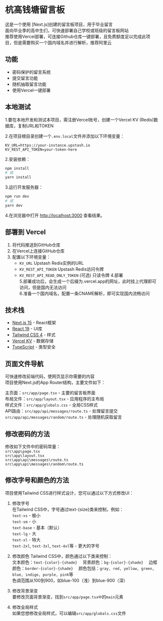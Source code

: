 # 杭高钱塘留言板

这是一个使用 [Next.js]创建的留言板项目，用于毕业留言  
面向毕业季的高中生们，可快速部署自己学校或班级的留言板网站  
推荐使用Vercel部署，可连接Github仓库一键部署，且免费额度足以完成此项目，但是需要购买一个国内域名并进行解析，推荐阿里云


## 功能

- 密码保护的留言系统
- 提交留言功能
- 随机抽取留言功能
- 使用Vercel一键部署

## 本地测试

1.要在本地开发和测试本项目，需注册Vercel账号，创建一个Vercel KV (Redis)数据库，复制URL和TOKEN  

2.在项目根目录创建一个`.env.local`文件并添加以下环境变量：

```
KV_URL=https://your-instance.upstash.io
KV_REST_API_TOKEN=your-token-here
```

2.安装依赖：

```bash
npm install
# 或
yarn install
```

3.运行开发服务器：

```bash
npm run dev
# 或
yarn dev
```

4.在浏览器中打开 [http://localhost:3000](http://localhost:3000) 查看结果。

## 部署到 Vercel

1. 将代码推送到GitHub仓库
2. 在Vercel上连接GitHub仓库
3. 配置以下环境变量：
    - `KV_URL`  Upstash Redis实例的URL
    - `KV_REST_API_TOKEN`  Upstash Redis访问令牌
    - `KV_REST_API_READ_ONLY_TOKEN`  (可选) 只读令牌
4.部署  
5.部署成功后，会生成一个后缀为.vercel.app的网址，此时挂上代理即可访问，但是国内无法访问  
6.准备一个国内域名，配置一条CNAME解析，即可实现国内流畅访问  

## 技术栈

- [Next.js 15](https://nextjs.org/) - React框架
- [React 19](https://react.dev/) - UI库
- [Tailwind CSS 4](https://tailwindcss.com/) - 样式
- [Vercel KV](https://vercel.com/docs/storage/vercel-kv) - 数据存储
- [TypeScript](https://www.typescriptlang.org/) - 类型安全


## 页面文件导航

可快速修改前端代码，使网页显示你需要的内容  
项目使用Next.js的App Router结构，主要文件如下：  

主页面：`src/app/page.tsx` - 主要的留言板界面  
布局文件：`src/app/layout.tsx` - 应用程序的主布局  
样式文件：`src/app/globals.css` - 全局CSS样式  
API路由：`src/app/api/messages/route.ts` - 处理留言提交  
         `src/app/api/messages/random/route.ts` - 处理随机获取留言  

## 修改密码的方法  

修改如下文件中的密码常量：  
`src\app\page.tsx  `   
`src\app\layout.tsx  `   
`src\app\api\messages\route.ts  `  
`src\app\api\messages\random\route.ts`  

## 修改字号和颜色的方法  

项目使用Tailwind CSS进行样式设计，您可以通过以下方式修改UI：  

1. 修改字号  
在Tailwind CSS中，字号通过text-{size}类来控制，例如：  
`text-xs` - 极小  
`text-sm` - 小  
`text-base` - 基本（默认）  
`text-lg` - 大  
`text-xl` - 特大  
`text-2xl`, `text-3xl`, `text-4xl`等 - 更大的字号  

2. 修改颜色
Tailwind CSS中，颜色通过以下类来控制：  
文本颜色：`text-{color}-{shade}  `
背景颜色：`bg-{color}-{shade}  `
边框颜色：`border-{color}-{shade}  `
颜色包括：`gray, red, yellow, green, blue, indigo, purple, pink`等  
色调范围从100到900，如blue-100（浅）到blue-900（深）  

3. 修改背景渐变  
要修改页面背景渐变，找到`src/app/page.tsx中`的`main`元素  

4. 修改全局样式  
如果您想修改全局样式，可以编辑`src/app/globals.css`文件


